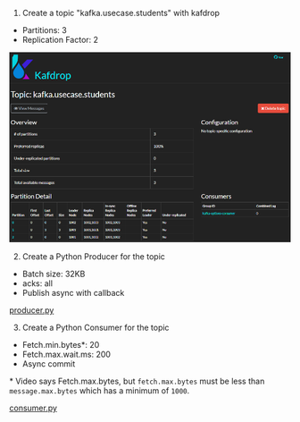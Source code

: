 1. Create a topic "kafka.usecase.students" with kafdrop
- Partitions: 3
- Replication Factor: 2

![kafdrop](image.png)

2. Create a Python Producer for the topic
- Batch size: 32KB
- acks: all
- Publish async with callback

[producer.py](python-kafka/usecase_exercise/producer.py)

3. Create a Python Consumer for the topic
- Fetch.min.bytes*: 20
- Fetch.max.wait.ms: 200
- Async commit

\* Video says Fetch.max.bytes, but `fetch.max.bytes` must be less than `message.max.bytes` which has a minimum of `1000`.

[consumer.py](python-kafka/usecase_exercise/consumer.py)